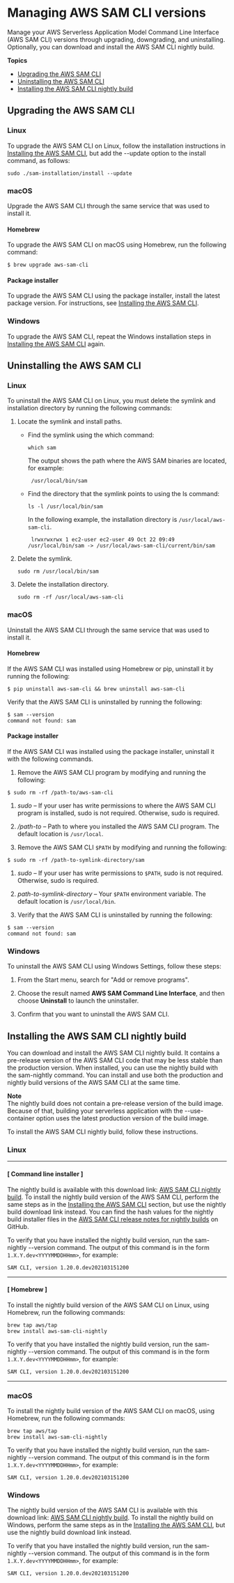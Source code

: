 # Managing AWS SAM CLI versions<a name="manage-sam-cli-versions"></a>

Manage your AWS Serverless Application Model Command Line Interface \(AWS SAM CLI\) versions through upgrading, downgrading, and uninstalling\. Optionally, you can download and install the AWS SAM CLI nightly build\.

**Topics**
+ [Upgrading the AWS SAM CLI](#manage-sam-cli-versions-upgrade)
+ [Uninstalling the AWS SAM CLI](#manage-sam-cli-versions-uninstall)
+ [Installing the AWS SAM CLI nightly build](#manage-sam-cli-versions-nightly-build)

## Upgrading the AWS SAM CLI<a name="manage-sam-cli-versions-upgrade"></a>

### Linux<a name="manage-sam-cli-versions-upgrade-linux"></a>

To upgrade the AWS SAM CLI on Linux, follow the installation instructions in [Installing the AWS SAM CLI](install-sam-cli.md#install-sam-cli-instructions), but add the \-\-update option to the install command, as follows:

```
sudo ./sam-installation/install --update
```

### macOS<a name="manage-sam-cli-versions-upgrade-macos"></a>

Upgrade the AWS SAM CLI through the same service that was used to install it\.

#### Homebrew<a name="manage-sam-cli-versions-upgrade-macos-homebrew"></a>

To upgrade the AWS SAM CLI on macOS using Homebrew, run the following command:

```
$ brew upgrade aws-sam-cli
```

#### Package installer<a name="manage-sam-cli-versions-upgrade-macos-pkg"></a>

 To upgrade the AWS SAM CLI using the package installer, install the latest package version\. For instructions, see [Installing the AWS SAM CLI](install-sam-cli.md#install-sam-cli-instructions)\. 

### Windows<a name="manage-sam-cli-versions-upgrade-windows"></a>

To upgrade the AWS SAM CLI, repeat the Windows installation steps in [Installing the AWS SAM CLI](install-sam-cli.md) again\.

## Uninstalling the AWS SAM CLI<a name="manage-sam-cli-versions-uninstall"></a>

### Linux<a name="manage-sam-cli-versions-uninstall-linux"></a>

To uninstall the AWS SAM CLI on Linux, you must delete the symlink and installation directory by running the following commands:

1. Locate the symlink and install paths\.
   + Find the symlink using the which command:

     ```
     which sam
     ```

     The output shows the path where the AWS SAM binaries are located, for example:

     ```
      /usr/local/bin/sam
     ```
   + Find the directory that the symlink points to using the ls command:

     ```
     ls -l /usr/local/bin/sam
     ```

     In the following example, the installation directory is `/usr/local/aws-sam-cli`\.

     ```
      lrwxrwxrwx 1 ec2-user ec2-user 49 Oct 22 09:49 /usr/local/bin/sam -> /usr/local/aws-sam-cli/current/bin/sam
     ```

1. Delete the symlink\.

   ```
   sudo rm /usr/local/bin/sam
   ```

1. Delete the installation directory\.

   ```
   sudo rm -rf /usr/local/aws-sam-cli
   ```

### macOS<a name="manage-sam-cli-versions-uninstall-macos"></a>

 Uninstall the AWS SAM CLI through the same service that was used to install it\. 

#### Homebrew<a name="manage-sam-cli-versions-uninstall-macos-homebrew"></a>

 If the AWS SAM CLI was installed using Homebrew or pip, uninstall it by running the following: 

```
$ pip uninstall aws-sam-cli && brew uninstall aws-sam-cli
```

 Verify that the AWS SAM CLI is uninstalled by running the following: 

```
$ sam --version
command not found: sam
```

#### Package installer<a name="manage-sam-cli-versions-uninstall-macos-pkg"></a>

 If the AWS SAM CLI was installed using the package installer, uninstall it with the following commands\. 

1.  Remove the AWS SAM CLI program by modifying and running the following: 

   ```
   $ sudo rm -rf /path-to/aws-sam-cli
   ```

   1.  *sudo* – If your user has write permissions to where the AWS SAM CLI program is installed, sudo is not required\. Otherwise, sudo is required\. 

   1.  */path\-to* – Path to where you installed the AWS SAM CLI program\. The default location is `/usr/local`\. 

1.  Remove the AWS SAM CLI `$PATH` by modifying and running the following: 

   ```
   $ sudo rm -rf /path-to-symlink-directory/sam
   ```

   1.  *sudo* – If your user has write permissions to `$PATH`, sudo is not required\. Otherwise, sudo is required\. 

   1.  *path\-to\-symlink\-directory* – Your `$PATH` environment variable\. The default location is `/usr/local/bin`\. 

1.  Verify that the AWS SAM CLI is uninstalled by running the following: 

   ```
   $ sam --version
   command not found: sam
   ```

### Windows<a name="manage-sam-cli-versions-uninstall-windows"></a>

To uninstall the AWS SAM CLI using Windows Settings, follow these steps:

1. From the Start menu, search for "Add or remove programs"\.

1. Choose the result named **AWS SAM Command Line Interface**, and then choose **Uninstall** to launch the uninstaller\.

1. Confirm that you want to uninstall the AWS SAM CLI\.

## Installing the AWS SAM CLI nightly build<a name="manage-sam-cli-versions-nightly-build"></a>

You can download and install the AWS SAM CLI nightly build\. It contains a pre\-release version of the AWS SAM CLI code that may be less stable than the production version\. When installed, you can use the nightly build with the sam\-nightly command\. You can install and use both the production and nightly build versions of the AWS SAM CLI at the same time\.

**Note**  
The nightly build does not contain a pre\-release version of the build image\. Because of that, building your serverless application with the \-\-use\-container option uses the latest production version of the build image\.

To install the AWS SAM CLI nightly build, follow these instructions\.

### Linux<a name="manage-sam-cli-versions-nightly-build-linux"></a>

------
#### [ Command line installer ]

The nightly build is available with this download link: [AWS SAM CLI nightly build](https://github.com/aws/aws-sam-cli/releases/download/sam-cli-nightly/aws-sam-cli-linux-x86_64.zip)\. To install the nightly build version of the AWS SAM CLI, perform the same steps as in the [Installing the AWS SAM CLI](install-sam-cli.md#install-sam-cli-instructions) section, but use the nightly build download link instead\. You can find the hash values for the nightly build installer files in the [AWS SAM CLI release notes for nightly builds](https://github.com/aws/aws-sam-cli/releases/tag/sam-cli-nightly) on GitHub\.

To verify that you have installed the nightly build version, run the sam\-nightly \-\-version command\. The output of this command is in the form `1.X.Y.dev<YYYYMMDDHHmm>`, for example:

```
SAM CLI, version 1.20.0.dev202103151200
```

------
#### [ Homebrew ]

To install the nightly build version of the AWS SAM CLI on Linux, using Homebrew, run the following commands:

```
brew tap aws/tap
brew install aws-sam-cli-nightly
```

To verify that you have installed the nightly build version, run the sam\-nightly \-\-version command\. The output of this command is in the form `1.X.Y.dev<YYYYMMDDHHmm>`, for example:

```
SAM CLI, version 1.20.0.dev202103151200
```

------

### macOS<a name="manage-sam-cli-versions-nightly-build-macos"></a>

To install the nightly build version of the AWS SAM CLI on macOS, using Homebrew, run the following commands:

```
brew tap aws/tap
brew install aws-sam-cli-nightly
```

To verify that you have installed the nightly build version, run the sam\-nightly \-\-version command\. The output of this command is in the form `1.X.Y.dev<YYYYMMDDHHmm>`, for example:

```
SAM CLI, version 1.20.0.dev202103151200
```

### Windows<a name="manage-sam-cli-versions-nightly-build-windows"></a>

The nightly build version of the AWS SAM CLI is available with this download link: [AWS SAM CLI nightly build](https://github.com/aws/aws-sam-cli/releases/download/sam-cli-nightly/AWS_SAM_CLI_64_PY3.msi)\. To install the nightly build on Windows, perform the same steps as in the [Installing the AWS SAM CLI](install-sam-cli.md), but use the nightly build download link instead\.

To verify that you have installed the nightly build version, run the sam\-nightly \-\-version command\. The output of this command is in the form `1.X.Y.dev<YYYYMMDDHHmm>`, for example:

```
SAM CLI, version 1.20.0.dev202103151200
```